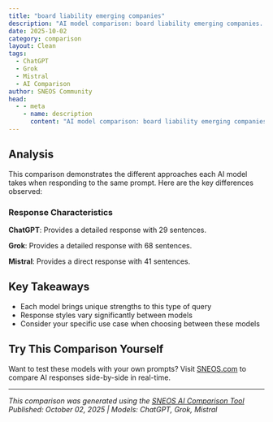 ```yaml
---
title: "board liability emerging companies"
description: "AI model comparison: board liability emerging companies..."
date: 2025-10-02
category: comparison
layout: Clean
tags:
  - ChatGPT
  - Grok
  - Mistral
  - AI Comparison
author: SNEOS Community
head:
  - - meta
    - name: description
      content: "AI model comparison: board liability emerging companies..."
---
```


<ChatComparison
  title="board liability emerging companies"
  prompt="board liability emerging companies"
  :responses='{"ChatGPT": "\u0022Board liability\u0022 in the context of emerging companies refers to the legal responsibilities and potential legal exposure faced by the members of the board of directors of startups and early-stage companies. As emerging companies grow and attract investments, the roles and duties of their boards become increasingly critical and scrutinized.\n\n### Key Aspects of Board Liability in Emerging Companies\n\n1. **Fiduciary Duties** \n Board members owe fiduciary duties to the company and its shareholders, including: \n - **Duty of Care:** Directors must act with the care that a reasonably prudent person would take in a similar position. This involves being informed, attending meetings, and making decisions in good faith. \n - **Duty of Loyalty:** Directors must prioritize the interests of the company over personal interests, avoiding conflicts of interest or self-dealing. \n - **Duty of Good Faith:** Acting honestly and with integrity in all board activities.\n\n2. **Areas of Potential Liability** \n - **Breach of Fiduciary Duties:** Decisions that harm the company due to negligence, fraud, or conflicts of interest. \n - **Securities Law Violations:** Misstatements or omissions in offering documents or disclosures to investors can lead to liability under securities laws. \n - **Employment and Labor Issues:** Board oversight failures regarding harassment, discrimination, or labor law compliance. \n - **Regulatory Compliance:** Failure to ensure the company complies with laws and regulations applicable to its industry. \n - **Financial Misconduct:** Improper accounting, fraud, or failure to supervise financial reporting. \n - **Intellectual Property Issues:** Failure to protect company IP or unauthorized use of third-party IP.\n\n3. **Challenges for Emerging Companies** \n - Limited resources may affect the board\u2019s ability to get legal or financial advice. \n - Rapid growth often leads to complex legal and regulatory frameworks. \n - Conflicts between founders\u2019 interests and investor expectations. \n\n4. **Mitigating Board Liability** \n - **Indemnification:** Company bylaws often include indemnification provisions protecting directors from personal liability except in cases of gross negligence or intentional misconduct. \n - **Directors and Officers (D\u0026O) Insurance:** Insurance policies can cover defense costs and damages arising from claims against directors. \n - **Board Governance Best Practices:** Regular training, clear policies, conflict-of-interest disclosures, and documentation of decisions. \n - **Legal Counsel:** Retaining specialized counsel familiar with startup and corporate governance issues.\n\n5. **Investor Expectations** \n Investors in emerging companies often conduct due diligence on board composition and governance, seeking experienced directors who can guide the company and minimize risks.\n\n---\n\n### Summary\n\nBoard liability for emerging companies primarily revolves around the fiduciary duties directors owe to the company and its shareholders. Directors must act diligently, loyally, and in good faith to avoid legal exposure. Emerging companies face unique challenges due to resource constraints and rapid change, making it important to implement strong governance frameworks, obtain appropriate insurance, and secure good legal advice to minimize risks.\n\nIf you need specific information tailored to a particular jurisdiction or type of emerging company, feel free to ask!", "Grok": "Board liability in emerging companies, often referred to as startups or early-stage businesses, is an important consideration as these companies navigate rapid growth, limited resources, and heightened risks. The board of directors in such companies plays a critical role in decision-making, governance, and oversight, and with that role comes potential liability for their actions or inactions. Below, I\u2019ll outline key aspects of board liability in the context of emerging companies:\n\n### 1. **Fiduciary Duties of Directors**\nBoard members in emerging companies, as in any corporation, owe fiduciary duties to the company and its shareholders. These duties typically include:\n - **Duty of Care**: Directors must act with the care that a reasonably prudent person would exercise in a similar position. This means making informed decisions, conducting due diligence, and actively participating in board matters.\n - **Duty of Loyalty**: Directors must act in the best interests of the company, avoiding conflicts of interest and self-dealing. In emerging companies, conflicts can arise due to founders or early investors also serving on the board.\n - **Duty of Good Faith**: Directors must act honestly and in good faith, ensuring their actions align with the company\u2019s goals and mission.\n\nFailure to uphold these duties can lead to personal liability for directors if their actions (or lack thereof) cause harm to the company or its stakeholders.\n\n### 2. **Common Areas of Liability Risk for Emerging Companies**\nEmerging companies often operate in high-risk environments due to limited capital, regulatory uncertainty, and rapid scaling. Some specific areas where board liability may arise include:\n - **Financial Mismanagement**: Poor oversight of finances, such as failing to address cash flow issues, misallocating funds, or not maintaining proper financial records, can expose directors to liability.\n - **Fundraising and Investor Relations**: Misrepresentations or lack of transparency during fundraising rounds (e.g., overpromising growth or failing to disclose risks) can lead to lawsuits from investors for fraud or breach of duty.\n - **Regulatory Compliance**: Emerging companies, especially in industries like tech, healthcare, or fintech, may face complex regulatory requirements. Directors can be held accountable for failing to ensure compliance with laws (e.g., data privacy, labor laws, or securities regulations).\n - **Intellectual Property (IP) Issues**: Failure to protect IP or unknowingly infringing on others\u2019 IP can result in significant litigation risks for the company, with potential liability for board members who neglected oversight.\n - **Employment Practices**: Startups often lack robust HR policies, leading to risks of lawsuits for wrongful termination, harassment, or wage violations. Directors may be liable if they fail to address these issues.\n - **Insolvency and Creditor Claims**: If an emerging company becomes insolvent, directors may face liability for continuing to trade while knowing the company cannot pay its debts, or for prioritizing certain creditors over others in violation of bankruptcy laws.\n\n### 3. **Personal Liability and the Business Judgment Rule**\n - **Personal Liability**: In most cases, directors are not personally liable for the company\u2019s debts or obligations due to the corporate veil (limited liability protection of a corporation or LLC). However, personal liability can arise if directors engage in fraud, gross negligence, or willful misconduct, or if they personally guarantee company obligations.\n - **Business Judgment Rule**: This legal principle protects directors from liability for decisions made in good faith, even if those decisions turn out poorly, as long as they were made with reasonable care and in the best interest of the company. However, this protection may not apply in cases of bad faith or self-interest, which can be a risk in emerging companies with intertwined founder-investor-board dynamics.\n\n### 4. **Unique Challenges for Emerging Companies**\nEmerging companies face specific challenges that can heighten board liability risks:\n - **Inexperienced Boards**: Many startup boards include founders or early investors who may lack experience in corporate governance, increasing the likelihood of oversight errors.\n - **Limited Resources**: Startups often lack the budget for robust legal and financial advisory services, leaving boards vulnerable to missteps in compliance or decision-making.\n - **Conflict of Interest**: Founders or early investors on the board may prioritize personal interests (e.g., maintaining control) over the company\u2019s long-term health, creating liability risks.\n - **High Failure Rates**: Startups have a high risk of failure, and if a company collapses, disgruntled shareholders or creditors may look to hold directors accountable, even if the failure was due to market conditions rather than misconduct.\n\n### 5. **Mitigating Board Liability**\nBoards of emerging companies can take proactive steps to minimize liability risks:\n - **Directors and Officers (D\u0026O) Insurance**: D\u0026O insurance can protect board members from personal financial loss due to lawsuits related to their decisions or actions as directors. While expensive for startups, it is often a critical safeguard as the company grows and raises capital.\n - **Strong Governance Practices**: Establishing clear policies for decision-making, conflicts of interest, and financial oversight can reduce risks. Regular board meetings, detailed minutes, and transparency are essential.\n - **Legal and Financial Expertise**: Engaging experienced legal counsel and financial advisors can help the board navigate complex regulatory and operational challenges.\n - **Indemnification Agreements**: Many companies include indemnification provisions in their bylaws or director agreements to protect board members from personal liability for actions taken on behalf of the company (as long as they acted in good faith).\n - **Education for Directors**: Providing training on fiduciary duties, governance best practices, and industry-specific regulations can help inexperienced board members avoid costly mistakes.\n - **Risk Management**: Identifying and addressing potential risks early (e.g., IP protection, regulatory compliance) can prevent issues from escalating into liability scenarios.\n\n### 6. **Legal and Regulatory Framework**\nThe specific liability risks and protections for board members depend on the jurisdiction and legal structure of the company (e.g., corporation, LLC). For example:\n - In the U.S., the Delaware General Corporation Law (DGCL) governs many startups incorporated in Delaware and provides strong protections under the business judgment rule.\n - Emerging companies operating globally may face additional liability risks under international laws or cross-border regulations.\n - Securities laws (e.g., U.S. Securities Act of 1933, Securities Exchange Act of 1934) impose strict disclosure and anti-fraud requirements during fundraising, with potential personal liability for directors who violate them.\n\n### 7. **Conclusion**\nBoard liability in emerging companies is a complex and evolving issue. While the risks are significant due to the volatile nature of startups, directors can mitigate their exposure through proper governance, risk management, and protective measures like D\u0026O insurance. As emerging companies grow, boards must balance innovation and risk-taking with their fiduciary responsibilities to ensure both their own protection and the company\u2019s success.\n\nIf you\u0027re looking for more specific advice (e.g., for a particular industry, jurisdiction, or situation), feel free to provide more details, and I can dive deeper! Additionally, consulting with a corporate attorney familiar with startup governance is highly recommended for tailored guidance.", "Mistral": "Board liability in emerging companies is a critical issue that can significantly impact the company\u0027s growth, reputation, and financial stability. Here are some key areas where board members of emerging companies may face liability:\n\n1. **Fiduciary Duties**:\n - **Duty of Care**: Board members must act with the same care that a reasonably prudent person would exercise in a like position and under similar circumstances. This includes being informed about the company\u0027s operations and financials.\n - **Duty of Loyalty**: Board members must act in good faith and in the best interests of the company, avoiding conflicts of interest and self-dealing.\n\n2. **Financial Oversight**:\n - Board members are responsible for overseeing the company\u0027s financial reporting and disclosure processes. Failure to do so can lead to liability, especially if the company faces financial misstatements or fraud.\n\n3. **Compliance with Laws and Regulations**:\n - Board members must ensure that the company complies with all applicable laws and regulations. This includes employment laws, environmental regulations, data privacy laws, and industry-specific regulations.\n\n4. **Risk Management**:\n - Board members are responsible for identifying and managing risks that could impact the company. This includes operational risks, financial risks, and strategic risks.\n\n5. **Corporate Governance**:\n - Board members must establish and maintain effective corporate governance practices, including transparent decision-making processes, clear roles and responsibilities, and robust internal controls.\n\n6. **Intellectual Property**:\n - In emerging companies, especially those in tech or innovative sectors, protecting intellectual property is crucial. Board members must ensure that the company\u0027s IP is adequately protected.\n\n7. **Fundraising and Investor Relations**:\n - Board members may be involved in fundraising activities and must ensure that all representations made to investors are accurate and not misleading.\n\n8. **Employment and Labor Issues**:\n - Board members must oversee the company\u0027s employment practices, ensuring compliance with labor laws and promoting a positive work environment.\n\n9. **Cybersecurity**:\n - With the increasing reliance on digital technologies, board members must ensure that the company has adequate cybersecurity measures in place to protect against data breaches and other cyber threats.\n\n10. **Environmental, Social, and Governance (ESG) Issues**:\n - Board members must consider the company\u0027s impact on the environment, society, and governance practices. Failure to address ESG issues can lead to reputational damage and legal liabilities.\n\n### Mitigating Board Liability\n\n1. **Education and Training**:\n - Ensure that board members are well-informed about their roles and responsibilities, as well as the specific risks and challenges facing the company.\n\n2. **Due Diligence**:\n - Conduct thorough due diligence on all major decisions and transactions to ensure that the company is acting in its best interests.\n\n3. **Documentation**:\n - Maintain comprehensive records of all board meetings, decisions, and communications to provide a clear audit trail.\n\n4. **Insurance**:\n - Consider obtaining Directors and Officers (D\u0026O) liability insurance to protect board members from personal financial loss in the event of a lawsuit.\n\n5. **Legal Counsel**:\n - Engage legal counsel to advise on compliance issues, risk management, and other legal matters.\n\n6. **Transparency and Communication**:\n - Foster a culture of transparency and open communication within the board and with stakeholders to ensure that all concerns and issues are addressed promptly.\n\nBy addressing these areas proactively, emerging companies can mitigate the risks associated with board liability and ensure sustainable growth and success."}' 
  published-date="01:36"
/>

## Analysis

This comparison demonstrates the different approaches each AI model takes when responding to the same prompt. Here are the key differences observed:

### Response Characteristics

**ChatGPT**: Provides a detailed response with 29 sentences. 

**Grok**: Provides a detailed response with 68 sentences. 

**Mistral**: Provides a direct response with 41 sentences. 

## Key Takeaways

- Each model brings unique strengths to this type of query
- Response styles vary significantly between models
- Consider your specific use case when choosing between these models

## Try This Comparison Yourself

Want to test these models with your own prompts? Visit [SNEOS.com](https://sneos.com) to compare AI responses side-by-side in real-time.

---

*This comparison was generated using the [SNEOS AI Comparison Tool](https://sneos.com)*
*Published: October 02, 2025 | Models: ChatGPT, Grok, Mistral*
